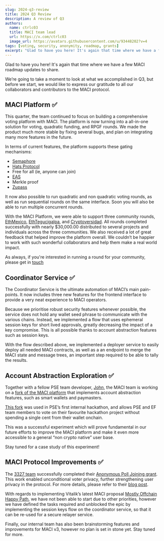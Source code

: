 ```yaml
---
slug: 2024-q3-review
title: 2024 Q3 Review
description: A review of Q3
authors:
  name: ctrlc03
  title: MACI team lead
  url: https://x.com/ctrlc03
  image_url: https://avatars.githubusercontent.com/u/93448202?v=4
tags: [voting, security, anonymity, roadmap, grants]
excerpt: "Glad to have you here! It's again that time where we have a few MACI roadmap updates to share. We’re going to take a moment to look at what we accomplished in Q3…"
---
```


Glad to have you here! It's again that time where we have a few MACI roadmap updates to share.

We’re going to take a moment to look at what we accomplished in Q3, but before we start, we would like to express our gratitude to all our collaborators and contributors to the MACI protocol.

## MACI Platform ✅

This quarter, the team continued to focus on building a comprehensive voting platform with MACI. The platform is now turning into a all-in-one solution for voting, quadratic funding, and RPGF rounds. We made the product much more stable by fixing several bugs, and plan on integrating many more features in the future.

In terms of current features, the platform supports these gating mechanisms:

- [Semaphore](https://semaphore.pse.dev/)
- [Hats Protocol](https://www.hatsprotocol.xyz/)
- Free for all (ie, anyone can join)
- [EAS](https://docs.attest.org/docs/)
- Merkle proof
- [Zupass](https://zupass.org/)

It now also possible to run quadratic and non quadratic voting rounds, as well as run sequential rounds on the same interface. Soon you will also be able to run multiple concurrent rounds.

With the MACI Platform, we were able to support three community rounds, [EthMexico](https://ethmexico.org/), [EthTegucigalpa](https://www.meetup.com/ethereum-tegucigalpa/), and [Cryptoversidad](https://funding.cryptoversidad.com/). All rounds completed successfully with nearly $30,000.00 distributed to several projects and individuals across the three communities. We also received a lot of great feedback that helped improve the platform overall. We couldn’t be happier to work with such wonderful collaborators and help them make a real world impact.

As always, if you're interested in running a round for your community, please get in [touch](https://discord.gg/akDcCB69)

## Coordinator Service ✅

The Coordinator Service is the ultimate automation of MACI’s main pain-points. It now includes three new features for the frontend interface to provide a very neat experience to MACI operators.

Because we prioritise robust security features whenever possible, the service does not hold any wallet seed phrase to communicate with the various chains. Instead, we implemented a flow that uses ephemeral session keys for short lived approvals, greatly decreasing the impact of a key compromise. This is all possible thanks to account abstraction features such as session keys.

With the flow described above, we implemented a deployer service to easily deploy all needed MACI contracts, as well as a an endpoint to merge the MACI state and message trees, an important step required to be able to tally the results.

## Account Abstraction Exploration ✅

Together with a fellow PSE team developer, [John](https://github.com/JohnGuilding), the MACI team is working on a [fork of the MACI platform](https://github.com/privacy-scaling-explorations/hacking-pse) that implements account abstraction features, such as smart wallets and paymasters.

[This fork](https://github.com/privacy-scaling-explorations/hacking-pse) was used in PSE’s first internal hackathon, and allows PSE and EF team members to vote on their favourite hackathon project without spending a single cent from their wallet onchain.

This was a successful experiment which will prove fundamental in our future efforts to improve the MACI platform and make it even more accessible to a general “non crypto native” user base.

Stay tuned for a case study of this experiment!

## MACI Protocol Improvements ✅

The [3327 team](https://3327.io) successfully completed their [Anonymous Poll Joining grant](https://maci.pse.dev/blog/anonymous-poll-joining). This work enabled unconditional voter privacy, further strengthening user privacy in the protocol. For more details, please refer to their [blog post](https://maci.pse.dev/blog/anonymous-poll-joining).

With regards to implementing Vitalik’s latest MACI proposal [Mostly Offchain Happy Path](https://ethresear.ch/t/maci-with-mostly-off-chain-happy-path/19527/), we have not been able to start due to other priorities, however we have defined the tasks required and unblocked the epic by implementing the session keys flow on the coordinator service, so that it can be re-used for a secure relayer service.

Finally, our internal team has also been brainstorming features and improvements for MACI v3, however no plan is set in stone yet. Stay tuned for more.
